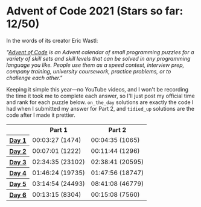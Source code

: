 # Advent of Code 2021 (Stars so far: 12/50)

In the words of its creator Eric Wastl:

*"<a href="https://adventofcode.com/">Advent of Code</a> is an Advent calendar of small programming puzzles for a variety of skill sets and skill levels that can be solved in any programming language you like. People use them as a speed contest, interview prep, company training, university coursework, practice problems, or to challenge each other."*

Keeping it simple this year—no YouTube videos, and I won't be recording the time it took me to complete each answer, so I'll just post my official time and rank for each puzzle below. `on_the_day` solutions are exactly the code I had when I submitted my answer for Part 2, and `tidied_up` solutions are the code after I made it prettier.

<table style="margin-left:auto; margin-right:auto">

  <tr>
    <td></td>
    <th style="text-align:center">Part 1</th>
    <th style="text-align:center">Part 2</th>
  </tr>

  <tr>
    <th scope="row"><a href="/solutions/day1/">Day 1</a></th>
    <td>00:03:27 (1474)</td>
    <td>00:04:35 (1065)</td>
  </tr>

  <tr>
    <th scope="row"><a href="/solutions/day2/">Day 2</a></th>
    <td>00:07:01 (1222)</td>
    <td>00:11:44 (1296)</td>
  </tr>

  <tr>
    <th scope="row"><a href="/solutions/day3/">Day 3</a></th>
    <td>02:34:35 (23102)</td>
    <td>02:38:41 (20595)</td>
  </tr>

  <tr>
    <th scope="row"><a href="/solutions/day4/">Day 4</a></th>
    <td>01:46:24 (19735)</td>
    <td>01:47:56 (18747)</td>
  </tr>

  <tr>
    <th scope="row"><a href="/solutions/day5/">Day 5</a></th>
    <td>03:14:54 (24493)</td>
    <td>08:41:08 (46779)</td>
  </tr>

  <tr>
    <th scope="row"><a href="/solutions/day6/">Day 6</a></th>
    <td>00:13:15 (8304)</td>
    <td>00:15:08 (7560)</td>
  </tr>

</table>